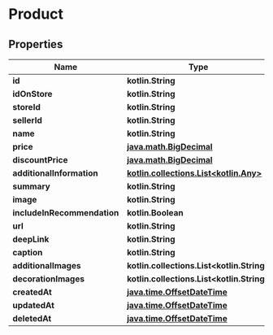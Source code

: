 
# Product

## Properties
Name | Type | Description | Notes
------------ | ------------- | ------------- | -------------
**id** | **kotlin.String** |  | 
**idOnStore** | **kotlin.String** |  | 
**storeId** | **kotlin.String** |  | 
**sellerId** | **kotlin.String** |  | 
**name** | **kotlin.String** |  | 
**price** | [**java.math.BigDecimal**](java.math.BigDecimal.md) |  | 
**discountPrice** | [**java.math.BigDecimal**](java.math.BigDecimal.md) |  | 
**additionalInformation** | [**kotlin.collections.List&lt;kotlin.Any&gt;**](kotlin.Any.md) |  | 
**summary** | **kotlin.String** |  | 
**image** | **kotlin.String** |  | 
**includeInRecommendation** | **kotlin.Boolean** |  | 
**url** | **kotlin.String** |  | 
**deepLink** | **kotlin.String** |  | 
**caption** | **kotlin.String** |  | 
**additionalImages** | **kotlin.collections.List&lt;kotlin.String&gt;** |  | 
**decorationImages** | **kotlin.collections.List&lt;kotlin.String&gt;** |  | 
**createdAt** | [**java.time.OffsetDateTime**](java.time.OffsetDateTime.md) |  | 
**updatedAt** | [**java.time.OffsetDateTime**](java.time.OffsetDateTime.md) |  | 
**deletedAt** | [**java.time.OffsetDateTime**](java.time.OffsetDateTime.md) |  | 



